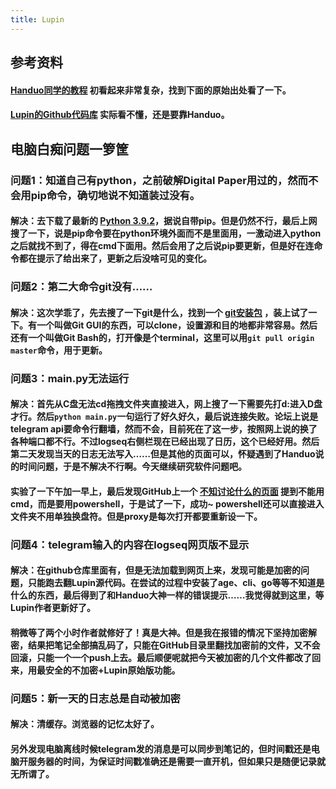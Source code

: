 ```yaml
---
title: Lupin
---
```


## 参考资料
#### [Handuo同学的教程](https://cn.logseq.com/t/topic/314) 初看起来非常复杂，找到下面的原始出处看了一下。
#### [Lupin的Github代码库](https://github.com/akhater/Lupin) 实际看不懂，还是要靠Handuo。
## 电脑白痴问题一箩筐
### 问题1：知道自己有python，之前破解Digital Paper用过的，然而不会用pip命令，确切地说不知道装过没有。
#### 解决：去下载了最新的 [Python 3.9.2](https://www.python.org/downloads/release/python-392/)，据说自带pip。但是仍然不行，最后上网搜了一下，说是pip命令要在python环境外面而不是里面用，一激动进入python之后就找不到了，得在cmd下面用。然后会用了之后说pip要更新，但是好在连命令都在提示了给出来了，更新之后没啥可见的变化。
### 问题2：第二大命令git没有……
#### 解决：这次学乖了，先去搜了一下git是什么，找到一个 [git安装包](https://git-scm.com/download/win) ，装上试了一下。有一个叫做Git GUI的东西，可以clone，设置源和目的地都非常容易。然后还有一个叫做Git Bash的，打开像是个terminal，这里可以用`git pull origin master`命令，用于更新。
### 问题3：main.py无法运行
#### 解决：首先从C盘无法cd拖拽文件夹直接进入，网上搜了一下需要先打d:进入D盘才行。然后`python main.py`一句运行了好久好久，最后说连接失败。论坛上说是telegram api要命令行翻墙，然而不会，目前死在了这一步，按照网上说的换了各种端口都不行。不过logseq右侧栏现在已经出现了日历，这个已经好用。然后第二天发现当天的日志无法写入……但是其他的页面可以，怀疑遇到了Handuo说的时间问题，于是不解决不行啊。今天继续研究软件问题吧。
#### 实验了一下午加一早上，最后发现GitHub上一个 [不知讨论什么的页面](https://gist.github.com/dreamlu/cf7cbc0b8329ac145fa44342d6a1c01d#gistcomment-3441244) 提到不能用cmd，而是要用powershell，于是试了一下，成功~ powershell还可以直接进入文件夹不用单独换盘符。但是proxy是每次打开都要重新设一下。
### 问题4：telegram输入的内容在logseq网页版不显示
#### 解决：在github仓库里面有，但是无法加载到网页上来，发现可能是加密的问题，只能跑去翻Lupin源代码。在尝试的过程中安装了age、cli、go等等不知道是什么的东西，最后得到了和Handuo大神一样的错误提示……我觉得就到这里，等Lupin作者更新好了。
#### 稍微等了两个小时作者就修好了！真是大神。但是我在报错的情况下坚持加密解密，结果把笔记全部搞乱码了，只能在GitHub目录里翻找加密前的文件，又不会回滚，只能一个一个push上去。最后顺便呢就把今天被加密的几个文件都改了回来，用最安全的不加密+Lupin原始版功能。
### 问题5：新一天的日志总是自动被加密
#### 解决：清缓存。浏览器的记忆太好了。
#### 另外发现电脑离线时候telegram发的消息是可以同步到笔记的，但时间戳还是电脑开服务器的时间，为保证时间戳准确还是需要一直开机，但如果只是随便记录就无所谓了。
